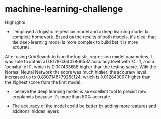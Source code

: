 # machine-learning-challenge

Highlights

- I employed a logistic regression model and a deep learning model to complete homework. Based on the results of both models, it's clear that the deep learning model is more complex to build but it is more accurate. 

After using GridSearch to tune the logistic regression model parameters, I was able to obtain a 0.8178746409866532 accuracy level with 'C': 1, and a 'penalty' of  l1, which is 0.007433688 higher than the testing score. With the Normal Neural Network the score was much higher, the accuracy level increased up to 0.8307146479258124, which is 0.012840007 higher than the highest score from the first model. 

- I believe the deep learning model is an excellent tool to predict new exoplanets because it's more than 80% accurate. 

- The accuracy of the model could be better by adding more features and additonal hidden leyers. 